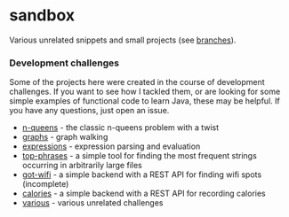 # sandbox

Various unrelated snippets and small projects (see [branches](///github.com/abstratt/sandbox/branches/all)).

### Development challenges

Some of the projects here were created in the course of development challenges. 
If you want to see how I tackled them, or are looking for some simple examples of functional
code to learn Java, these may be helpful. If you have any questions, just open an issue. 

- [n-queens](https://github.com/abstratt/sandbox/tree/n-queens) - the classic n-queens problem with a twist
- [graphs](https://github.com/abstratt/sandbox/tree/graphs) - graph walking
- [expressions](https://github.com/abstratt/sandbox/tree/expressions) - expression parsing and evaluation
- [top-phrases](https://github.com/abstratt/sandbox/tree/top-phrases) - a simple tool for finding the most frequent strings occurring in arbitrarily large files
- [got-wifi](https://github.com/abstratt/sandbox/tree/got-wifi) - a simple backend with a REST API for finding wifi spots (incomplete)
- [calories](https://github.com/abstratt/sandbox/tree/calories) - a simple backend with a REST API for recording calories
- [various](https://github.com/abstratt/sandbox/tree/various) - various unrelated challenges
